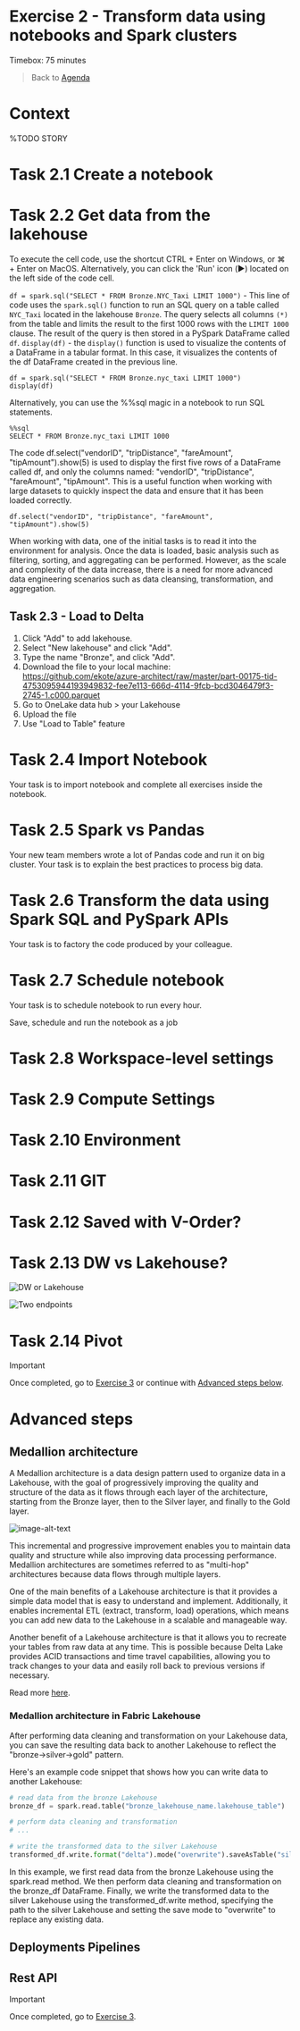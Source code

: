 # Exercise 2 - Transform data using notebooks and Spark clusters 

Timebox: 75 minutes
> Back to [Agenda](./../README.md#agenda)

# Context
%TODO STORY


# Task 2.1 Create a notebook




# Task 2.2 Get data from the lakehouse

To execute the cell code, use the shortcut CTRL + Enter on Windows, or ⌘ + Enter on MacOS. Alternatively, you can click the 'Run' icon (▶️) located on the left side of the code cell.

`df = spark.sql("SELECT * FROM Bronze.NYC_Taxi LIMIT 1000")` - This line of code uses the `spark.sql()` function to run an SQL query on a table called `NYC_Taxi` located in the lakehouse `Bronze`. The query selects all columns `(*)` from the table and limits the result to the first 1000 rows with the `LIMIT 1000` clause. The result of the query is then stored in a PySpark DataFrame called `df`.
`display(df)` - the `display()` function is used to visualize the contents of a DataFrame in a tabular format. In this case, it visualizes the contents of the df DataFrame created in the previous line.

```pyspark
df = spark.sql("SELECT * FROM Bronze.nyc_taxi LIMIT 1000")
display(df)
```
Alternatively, you can use the %%sql magic in a notebook to run SQL statements.

```
%%sql
SELECT * FROM Bronze.nyc_taxi LIMIT 1000
```

The code df.select("vendorID", "tripDistance", "fareAmount", "tipAmount").show(5) is used to display the first five rows of a DataFrame called df, and only the columns named: "vendorID", "tripDistance", "fareAmount", "tipAmount". This is a useful function when working with large datasets to quickly inspect the data and ensure that it has been loaded correctly.

`df.select("vendorID", "tripDistance", "fareAmount", "tipAmount").show(5)`

When working with data, one of the initial tasks is to read it into the environment for analysis. Once the data is loaded, basic analysis such as filtering, sorting, and aggregating can be performed. However, as the scale and complexity of the data increase, there is a need for more advanced data engineering scenarios such as data cleansing, transformation, and aggregation. 


## Task 2.3 - Load to Delta

1. Click "Add" to add lakehouse.
2. Select "New lakehouse" and click "Add".
3. Type the name "Bronze", and click "Add".
4. Download the file to your local machine: https://github.com/ekote/azure-architect/raw/master/part-00175-tid-4753095944193949832-fee7e113-666d-4114-9fcb-bcd3046479f3-2745-1.c000.parquet
5. Go to OneLake data hub > your Lakehouse
6. Upload the file
7. Use "Load to Table" feature

# Task 2.4 Import Notebook
Your task is to import notebook and complete all exercises inside the notebook. 


# Task 2.5 Spark vs Pandas
Your new team members wrote a lot of Pandas code and run it on big cluster. Your task is to explain the best practices to process big data.


# Task 2.6 Transform the data using Spark SQL and PySpark APIs
Your task is to factory the code produced by your colleague. 


# Task 2.7 Schedule notebook
Your task is to schedule notebook to run every hour.

Save, schedule and run the notebook as a job 

# Task 2.8 Workspace-level settings

# Task 2.9 Compute Settings


# Task 2.10 Environment


# Task 2.11 GIT


# Task 2.12 Saved with V-Order?


# Task 2.13 DW vs Lakehouse?
![DW or Lakehouse](https://microsoft.github.io/fabricnotes/images/notes/04-lakehouse-vs-warehouse.png)



![Two endpoints](https://microsoft.github.io/fabricnotes/images/notes/12-sql-endpoints.png)

# Task 2.14 Pivot










> [!IMPORTANT]
> Once completed, go to [Exercise 3](./../exercise-3/exercise-3.md) or continue with [Advanced steps below](#advanced-steps).


# Advanced steps

##  Medallion architecture
A Medallion architecture is a data design pattern used to organize data in a Lakehouse, with the goal of progressively improving the quality and structure of the data as it flows through each layer of the architecture, starting from the Bronze layer, then to the Silver layer, and finally to the Gold layer.

![image-alt-text](https://techcommunity.microsoft.com/t5/image/serverpage/image-id/243714iAF59794D11862CC4/image-dimensions/521x259?v=v2)

This incremental and progressive improvement enables you to maintain data quality and structure while also improving data processing performance. Medallion architectures are sometimes referred to as "multi-hop" architectures because data flows through multiple layers.

One of the main benefits of a Lakehouse architecture is that it provides a simple data model that is easy to understand and implement. Additionally, it enables incremental ETL (extract, transform, load) operations, which means you can add new data to the Lakehouse in a scalable and manageable way.

Another benefit of a Lakehouse architecture is that it allows you to recreate your tables from raw data at any time. This is possible because Delta Lake provides ACID transactions and time travel capabilities, allowing you to track changes to your data and easily roll back to previous versions if necessary.

Read more [here](https://techcommunity.microsoft.com/t5/analytics-on-azure-blog/simplify-your-lakehouse-architecture-with-azure-databricks-delta/ba-p/2027272).


### Medallion architecture in Fabric Lakehouse

After performing data cleaning and transformation on your Lakehouse data, you can save the resulting data back to another Lakehouse to reflect the "bronze->silver->gold" pattern.

Here's an example code snippet that shows how you can write data to another Lakehouse:


```python
# read data from the bronze Lakehouse
bronze_df = spark.read.table("bronze_lakehouse_name.lakehouse_table")

# perform data cleaning and transformation
# ...

# write the transformed data to the silver Lakehouse
transformed_df.write.format("delta").mode("overwrite").saveAsTable("silver_lakehouse_name.lakehouse_table")
```

In this example, we first read data from the bronze Lakehouse using the spark.read method. We then perform data cleaning and transformation on the bronze_df DataFrame. Finally, we write the transformed data to the silver Lakehouse using the transformed_df.write method, specifying the path to the silver Lakehouse and setting the save mode to "overwrite" to replace any existing data.


## Deployments Pipelines


## Rest API

> [!IMPORTANT]
> Once completed, go to [Exercise 3](./../exercise-3/exercise-3.md).